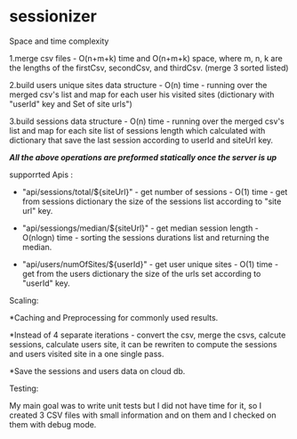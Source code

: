 # sessionizer

Space and time complexity

1.merge csv files - O(n+m+k) time and O(n+m+k) space, where m, n, k are the lengths of the firstCsv, secondCsv, and thirdCsv. (merge 3 sorted listed)

2.build users unique sites data structure - O(n) time - running over the merged csv's list and map for each user his visited sites (dictionary 
with "userId" key and Set of site urls")

3.build sessions data structure - O(n) time - running over the merged csv's list and map for each site list of sessions length which calculated
with dictionary that save the last session according to userId and siteUrl key. 

***All the above operations are preformed statically once the server is up***

supporrted Apis : 

- "api/sessions/total/${siteUrl}" - get number of sessions - O(1) time - get from sessions dictionary the size of the sessions list according to "site url" key.

- "api/sessiongs/median/${siteUrl}" - get median session length - O(nlogn) time - sorting the sessions durations list and returning the median.

- "api/users/numOfSites/${userId}" - get user unique sites - O(1) time - get from the users dictionary the size of the urls set according to "userId" key.

Scaling: 

*Caching and Preprocessing for commonly used results. 

*Instead of 4 separate iterations - convert the csv,  merge the csvs, calcute sessions, calculate users site,
it can be rewriten to compute the sessions and users visited site in a one single pass.

*Save the sessions and users data on cloud db.

Testing:

My main goal was to write unit tests but I did not have time for it,
so I created 3 CSV files with small information and on them and I checked on them with debug mode.
